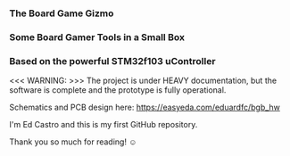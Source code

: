 ### The  Board Game Gizmo
### Some Board Gamer Tools in a Small Box
### Based on the powerful STM32f103 uController

<<< WARNING: >>> The project is under HEAVY documentation, but the software is complete and the prototype is fully operational.

Schematics and PCB design here: https://easyeda.com/eduardfc/bgb_hw

I'm Ed Castro and this is my first GitHub repository.



Thank you so much for reading! ☺

